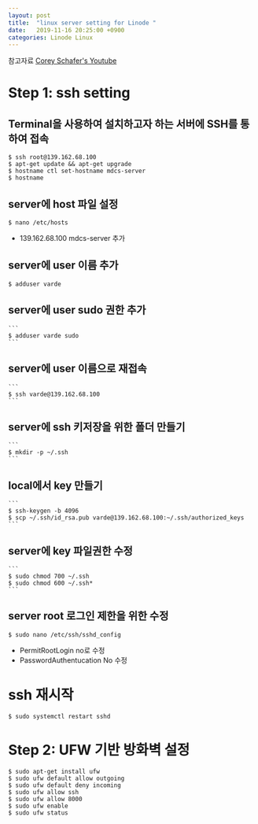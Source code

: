 ```yaml
---
layout: post
title:  "linux server setting for Linode "
date:   2019-11-16 20:25:00 +0900
categories: Linode Linux
---
```


참고자료 [Corey Schafer's Youtube][corey]

# Step 1: ssh setting

## Terminal을 사용하여 설치하고자 하는 서버에 SSH를 통하여 접속

 	$ ssh root@139.162.68.100
	$ apt-get update && apt-get upgrade
	$ hostname ctl set-hostname mdcs-server
	$ hostname

## server에 host 파일 설정
	$ nano /etc/hosts 

* 139.162.68.100 mdcs-server 추가

## server에 user 이름 추가
	$ adduser varde

## server에 user sudo 권한 추가
	```
	$ adduser varde sudo 
	```

## server에 user 이름으로 재접속
	```
 	$ ssh varde@139.162.68.100
	```

## server에 ssh 키저장을 위한 폴더 만들기
	```
	$ mkdir -p ~/.ssh
	```

## local에서 key 만들기
	```
	$ ssh-keygen -b 4096
	$ scp ~/.ssh/id_rsa.pub varde@139.162.68.100:~/.ssh/authorized_keys
	```
## server에 key 파일권한 수정
	```
	$ sudo chmod 700 ~/.ssh
	$ sudo chmod 600 ~/.ssh*
	```

## server root 로그인 제한을 위한 수정

	$ sudo nano /etc/ssh/sshd_config

  * PermitRootLogin no로 수정
  * PasswordAuthentucation No 수정
	
# ssh 재시작	

	$ sudo systemctl restart sshd

# Step 2: UFW 기반 방화벽 설정


	$ sudo apt-get install ufw
	$ sudo ufw default allow outgoing
	$ sudo ufw default deny incoming
	$ sudo ufw allow ssh
	$ sudo ufw allow 8000
	$ sudo ufw enable
	$ sudo ufw status


[corey]: https://www.youtube.com/watch?v=Sa_kQheCnds
